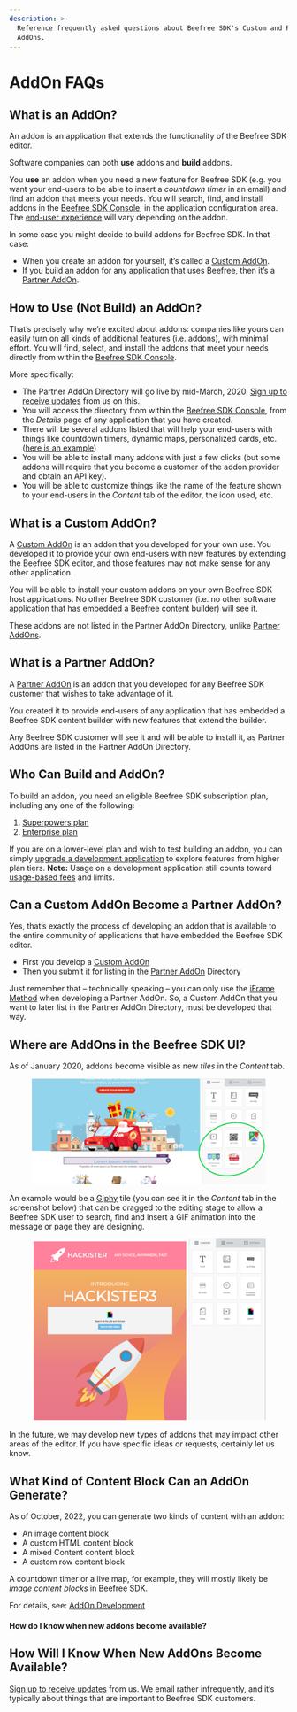 ```yaml
---
description: >-
  Reference frequently asked questions about Beefree SDK's Custom and Partner
  AddOns.
---
```


# AddOn FAQs

## What is an AddOn?

An addon is an application that extends the functionality of the Beefree SDK editor.

Software companies can both **use** addons and **build** addons.

You **use** an addon when you need a new feature for Beefree SDK (e.g. you want your end-users to be able to insert a _countdown timer_ in an email) and find an addon that meets your needs. You will search, find, and install addons in the [Beefree SDK Console](https://dam.beefree.io/devmain), in the application configuration area. The [end-user experience](https://docs.beefree.io/addon-end-user-experience/) will vary depending on the addon.

In some case you might decide to build addons for Beefree SDK. In that case:

* When you create an addon for yourself, it’s called a [Custom AddOn](custom-addons/).
* If you build an addon for any application that uses Beefree, then it’s a [Partner AddOn](partner-addons/).

## How to Use (Not Build) an AddOn?

That’s precisely why we’re excited about addons: companies like yours can easily turn on all kinds of additional features (i.e. addons), with minimal effort. You will find, select, and install the addons that meet your needs directly from within the [Beefree SDK Console](https://dam.beefree.io/devmain).

More specifically:

* The Partner AddOn Directory will go live by mid-March, 2020. [Sign up to receive updates](https://docs.beefree.io/updates/) from us on this.
* You will access the directory from within the [Beefree SDK Console](https://dam.beefree.io/devmain), from the _Details_ page of any application that you have created.
* There will be several addons listed that will help your end-users with things like countdown timers, dynamic maps, personalized cards, etc. ([here is an example](https://docs.beefree.io/addon-end-user-experience/))
* You will be able to install many addons with just a few clicks (but some addons will require that you become a customer of the addon provider and obtain an API key).
* You will be able to customize things like the name of the feature shown to your end-users in the _Content_ tab of the editor, the icon used, etc.

## What is a Custom AddOn?

A [Custom AddOn](custom-addons/) is an addon that you developed for your own use. You developed it to provide your own end-users with new features by extending the Beefree SDK editor, and those features may not  make sense for any other application.

You will be able to install your custom addons on your own Beefree SDK host applications. No other Beefree SDK customer (i.e. no other software application that has embedded a Beefree content builder) will see it.

These addons are not listed in the Partner AddOn Directory, unlike [Partner AddOns](partner-addons/).

## What is a Partner AddOn?

A [Partner AddOn](partner-addons/) is an addon that you developed for any Beefree SDK customer that wishes to take advantage of it.

You created it to provide end-users of any application that has embedded a Beefree SDK content builder with new features that extend the builder.

Any Beefree SDK customer will see it and will be able to install it, as Partner AddOns are listed in the Partner AddOn Directory.

## Who Can Build and AddOn?

To build an addon, you need an eligible Beefree SDK subscription plan, including any one of the following:

1. [Superpowers plan](https://dam.beefree.io/pluginpricing)
2. [Enterprise plan](https://dam.beefree.io/pluginpricing)

If you are on a lower-level plan and wish to test building an addon, you can simply [upgrade a development application](../../getting-started/readme/development-applications.md) to explore features from higher plan tiers. **Note:** Usage on a development application still counts toward [usage-based fees](https://devportal.beefree.io/hc/en-us/articles/4403095825042-Usage-based-fees) and limits.

## Can a Custom AddOn Become a Partner AddOn?

Yes, that’s exactly the process of developing an addon that is available to the entire community of applications that have embedded the Beefree SDK editor.

* First you develop a [Custom AddOn](custom-addons/)
* Then you submit it for listing in the [Partner AddOn](partner-addons/) Directory

Just remember that – technically speaking – you can only use the [iFrame Method](custom-addons/addon-development.md) when developing a Partner AddOn. So, a Custom AddOn that you want to later list in the Partner AddOn Directory, must be developed that way.

## Where are AddOns in the Beefree SDK UI?

As of January 2020, addons become visible as new _tiles_ in the _Content_ tab.

<figure><img src="../../.gitbook/assets/BEE-AddOns-Yes-1024x460.png" alt=""><figcaption></figcaption></figure>

An example would be a [Giphy](https://giphy.com/) tile (you can see it in the _Content_ tab in the screenshot below) that can be dragged to the editing stage to allow a Beefree SDK user to search, find and insert a GIF animation into the message or page they are designing.

<figure><img src="../../.gitbook/assets/2BEE-AddOns-Giphy-1-1024x794.png" alt=""><figcaption></figcaption></figure>

In the future, we may develop new types of addons that may impact other areas of the editor. If you have specific ideas or requests, certainly let us know.

## What Kind of Content Block Can an AddOn Generate?

As of October, 2022, you can generate two kinds of content with an addon:

* An image content block
* A custom HTML content block
* A mixed Content content block
* A custom row content block

A countdown timer or a live map, for example, they will mostly likely be _image content blocks_ in Beefree SDK.

For details, see: [AddOn Development](custom-addons/addon-development.md)

#### How do I know when new addons become available? <a href="#how-do-i-know-when-new-addons-become-available" id="how-do-i-know-when-new-addons-become-available"></a>

## How Will I Know When New AddOns Become Available?

[Sign up to receive updates](https://docs.beefree.io/updates/) from us. We email rather infrequently, and it’s typically about things that are important to Beefree SDK customers.
